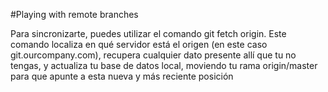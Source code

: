 #Playing with remote branches

Para sincronizarte, puedes utilizar el comando git fetch origin. Este comando localiza en qué servidor está el origen (en este caso git.ourcompany.com), recupera cualquier dato presente allí que tu no tengas, y actualiza tu base de datos local, moviendo tu rama origin/master para que apunte a esta nueva y más reciente posición



